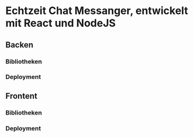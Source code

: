 # Echtzeit Chat Messanger, entwickelt mit React und NodeJS



## Backen
### Bibliotheken
### Deployment



## Frontent
### Bibliotheken
### Deployment
